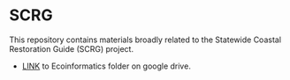 # SCRG
This repository contains materials broadly related to the Statewide Coastal Restoration Guide (SCRG) project.

* [LINK](https://drive.google.com/drive/folders/1dxKXUQkoeD7i3vd2cvBl1YHHgM1Fhbe7) to Ecoinformatics folder on google drive. 

